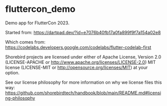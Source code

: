 # fluttercon_demo

Demo app for FlutterCon 2023.

Started from:
https://dartpad.dev/?id=e7076b40fb17a0fa899f9f7a154a02e8

Which comes from:
https://codelabs.developers.google.com/codelabs/flutter-codelab-first


Shorebird projects are licensed under either of Apache License, Version 2.0 (LICENSE-APACHE or http://www.apache.org/licenses/LICENSE-2.0) MIT license (LICENSE-MIT or http://opensource.org/licenses/MIT) at your option.

See our license philosophy for more information on why we license files this way: https://github.com/shorebirdtech/handbook/blob/main/README.md#licensing-philosophy